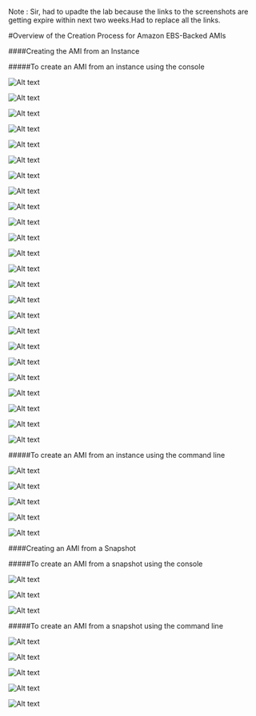 Note : Sir, had to upadte the lab because the links to the screenshots are getting expire within next two weeks.Had to replace all the links.

#Overview of the Creation Process for Amazon EBS-Backed AMIs

####Creating the AMI from an Instance

#####To create an AMI from an instance using the console 

![Alt text](http://i57.tinypic.com/29qd0k2.jpg)

![Alt text](http://i62.tinypic.com/14t53wy.jpg)

![Alt text](http://i60.tinypic.com/2eeczmf.jpg)

![Alt text](http://i62.tinypic.com/4ta8i9.jpg)

![Alt text](http://i59.tinypic.com/r0rok9.jpg)

![Alt text](http://i61.tinypic.com/2zf5uv6.jpg)

![Alt text](http://i59.tinypic.com/2m76fz8.jpg)

![Alt text](http://i58.tinypic.com/1zlyliw.jpg)

![Alt text](http://i59.tinypic.com/1zlgpw3.jpg)

![Alt text](http://i61.tinypic.com/2ut6dya.jpg)

![Alt text](http://i60.tinypic.com/6rka4p.jpg)

![Alt text](http://i62.tinypic.com/14vpqfl.jpg)

![Alt text](http://i59.tinypic.com/2ducjzr.jpg)

![Alt text](http://i59.tinypic.com/15dxh0g.jpg)

![Alt text](http://i62.tinypic.com/jt3n78.jpg)

![Alt text](http://i58.tinypic.com/1iztpj.jpg)

![Alt text](http://i60.tinypic.com/125nb61.jpg)

![Alt text](http://i60.tinypic.com/14uflnq.jpg)

![Alt text](http://i57.tinypic.com/106d99y.jpg)

![Alt text](http://i62.tinypic.com/j7xb38.jpg)

![Alt text](http://i62.tinypic.com/2wdubfm.jpg)

![Alt text](http://i58.tinypic.com/js0xsk.jpg)

![Alt text](http://i60.tinypic.com/20f6vfc.jpg)

![Alt text](http://i57.tinypic.com/21kjpqt.jpg)



#####To create an AMI from an instance using the command line 

![Alt text](http://i57.tinypic.com/2jbpic7.jpg)

![Alt text](http://i58.tinypic.com/246p0zs.jpg)

![Alt text](http://i62.tinypic.com/2d14jzr.jpg)

![Alt text](http://i62.tinypic.com/2u422b8.jpg)

![Alt text](http://i57.tinypic.com/3496vxg.jpg)




####Creating an AMI from a Snapshot

#####To create an AMI from a snapshot using the console 

![Alt text](http://i62.tinypic.com/2w24y6v.jpg)

![Alt text](http://i60.tinypic.com/5nj12h.jpg)

![Alt text](http://i59.tinypic.com/2nhj684.jpg)



#####To create an AMI from a snapshot using the command line 

![Alt text](http://i57.tinypic.com/2jbpic7.jpg)

![Alt text](http://i58.tinypic.com/246p0zs.jpg)

![Alt text](http://i62.tinypic.com/2d14jzr.jpg)

![Alt text](http://i62.tinypic.com/2u422b8.jpg)

![Alt text](http://i57.tinypic.com/3496vxg.jpg)
